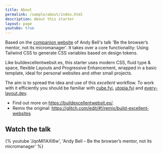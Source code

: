 ```yaml
---
title: About
permalink: /sample/about/index.html
description: About this starter
layout: page
youtube: true
---
```


Based on the [companion website](https://buildexcellentwebsit.es/) of Andy Bell's talk 'Be the browser’s mentor, not its micromanager'. It takes over a core functionality: Using Tailwind CSS to generate CSS variables based on design tokens.

Like buildexcellentwebsit.es, this starter uses modern CSS, fluid type & space, flexible Layouts and Progressive Enhancement, wrapped in a basic template, ideal for personal websites and other small projects.

The aim is to spread the idea and use of this _excellent_ workflow. To work with it efficiently you should be familiar with [cube.fyi](https://cube.fyi/), [utopia.fyi](https://utopia.fyi/) and [every-layout.dev](https://every-layout.dev/).

- Find out more on https://buildexcellentwebsit.es/.
- Remix the original: https://glitch.com/edit/#!/remix/build-excellent-websites

## Watch the talk

{% youtube 'JqnMI1AXl6w', 'Andy Bell – Be the browser’s mentor, not its micromanager' %}
